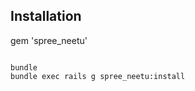 Installation
------------

gem 'spree_neetu'
```

bundle
bundle exec rails g spree_neetu:install
```